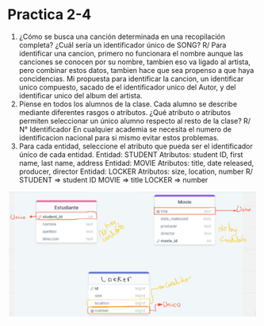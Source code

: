 # Practica 2-4
1. ¿Cómo se busca una canción determinada en una recopilación completa?
    ¿Cuál sería un identificador único de SONG?
    R/
    Para identificar una cancion, primero no funcionara el nombre aunque las
    canciones se conocen por su nombre, tambien eso va ligado al artista, pero
    combinar estos datos, tambien hace que sea propenso a que haya
    concidencias.
    Mi propuesta para identificar la cancion, un identificar unico compuesto,
    sacado de el identificador unico del Autor, y del identificar unico del album del
    artista.
2. Piense en todos los alumnos de la clase. Cada alumno se describe mediante
diferentes rasgos o atributos. ¿Qué atributo o atributos permiten seleccionar
un único alumno respecto al resto de la clase?
R/
N° Identificador
En cualquier academia se necesita el numero de identificacion nacional para
si mismo evitar estos problemas.
3. Para cada entidad, seleccione el atributo que pueda ser el identificador único
de cada entidad. Entidad: STUDENT Atributos: student ID, first name, last
name, address Entidad: MOVIE Atributos: title, date released, producer,
director Entidad: LOCKER Atributos: size, location, number
R/
STUDENT => student ID MOVIE => title LOCKER => number

![](./img/modelo_tal.PNG
)